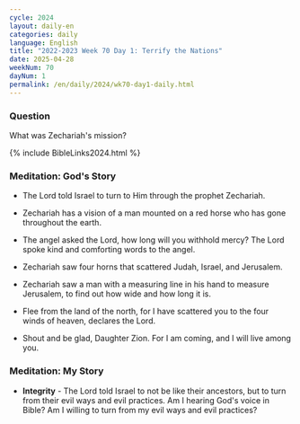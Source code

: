 ```yaml
---
cycle: 2024
layout: daily-en
categories: daily
language: English
title: "2022-2023 Week 70 Day 1: Terrify the Nations"
date: 2025-04-28
weekNum: 70
dayNum: 1
permalink: /en/daily/2024/wk70-day1-daily.html
---
```


### Question     
What was Zechariah's mission? 

{% include BibleLinks2024.html %}

### Meditation: God's Story   
+ The Lord told Israel to turn to Him through the prophet Zechariah. 

+ Zechariah has a vision of a man mounted on a red horse who has gone throughout the earth. 

+ The angel asked the Lord, how long will you withhold mercy? The Lord spoke kind and comforting words to the angel. 

+ Zechariah saw four horns that scattered Judah, Israel, and Jerusalem. 

+ Zechariah saw a man with a measuring line in his hand to measure Jerusalem, to find out how wide and how long it is. 

+ Flee from the land of the north, for I have scattered you to the four winds of heaven, declares the Lord. 

+ Shout and be glad, Daughter Zion. For I am coming, and I will live among you. 

### Meditation: My Story   
+ **Integrity** - The Lord told Israel to not be like their ancestors, but to turn from their evil ways and evil practices. Am I hearing God's voice in Bible? Am I willing to turn from my evil ways and evil practices? 
